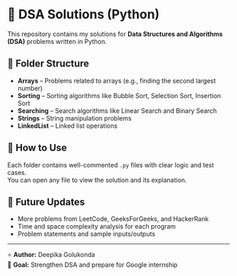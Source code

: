# 🧠 DSA Solutions (Python)

This repository contains my solutions for **Data Structures and Algorithms (DSA)** problems written in Python.

## 📂 Folder Structure
- **Arrays** – Problems related to arrays (e.g., finding the second largest number)
- **Sorting** – Sorting algorithms like Bubble Sort, Selection Sort, Insertion Sort
- **Searching** – Search algorithms like Linear Search and Binary Search
- **Strings** – String manipulation problems
- **LinkedList** – Linked list operations

## 🧩 How to Use
Each folder contains well-commented `.py` files with clear logic and test cases.  
You can open any file to view the solution and its explanation.

## 🚀 Future Updates
- More problems from LeetCode, GeeksForGeeks, and HackerRank  
- Time and space complexity analysis for each program  
- Problem statements and sample inputs/outputs  

---

⭐ **Author:** Deepika Golukonda  
📘 **Goal:** Strengthen DSA and prepare for Google internship
